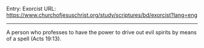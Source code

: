 Entry: Exorcist
URL: https://www.churchofjesuschrist.org/study/scriptures/bd/exorcist?lang=eng

---

A person who professes to have the power to drive out evil spirits by means of a spell (Acts 19:13).
